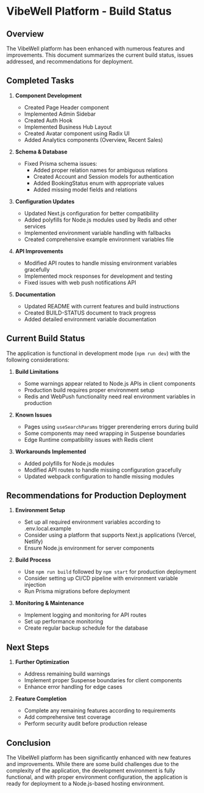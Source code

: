 # VibeWell Platform - Build Status

## Overview

The VibeWell platform has been enhanced with numerous features and improvements. This document summarizes the current build status, issues addressed, and recommendations for deployment.

## Completed Tasks

1. **Component Development**
   - Created Page Header component
   - Implemented Admin Sidebar
   - Created Auth Hook
   - Implemented Business Hub Layout
   - Created Avatar component using Radix UI
   - Added Analytics components (Overview, Recent Sales)

2. **Schema & Database**
   - Fixed Prisma schema issues:
     - Added proper relation names for ambiguous relations
     - Created Account and Session models for authentication
     - Added BookingStatus enum with appropriate values
     - Added missing model fields and relations

3. **Configuration Updates**
   - Updated Next.js configuration for better compatibility
   - Added polyfills for Node.js modules used by Redis and other services
   - Implemented environment variable handling with fallbacks
   - Created comprehensive example environment variables file

4. **API Improvements**
   - Modified API routes to handle missing environment variables gracefully
   - Implemented mock responses for development and testing
   - Fixed issues with web push notifications API

5. **Documentation**
   - Updated README with current features and build instructions
   - Created BUILD-STATUS document to track progress
   - Added detailed environment variable documentation

## Current Build Status

The application is functional in development mode (`npm run dev`) with the following considerations:

1. **Build Limitations**
   - Some warnings appear related to Node.js APIs in client components
   - Production build requires proper environment setup
   - Redis and WebPush functionality need real environment variables in production

2. **Known Issues**
   - Pages using `useSearchParams` trigger prerendering errors during build
   - Some components may need wrapping in Suspense boundaries
   - Edge Runtime compatibility issues with Redis client

3. **Workarounds Implemented**
   - Added polyfills for Node.js modules
   - Modified API routes to handle missing configuration gracefully
   - Updated webpack configuration to handle missing modules

## Recommendations for Production Deployment

1. **Environment Setup**
   - Set up all required environment variables according to .env.local.example
   - Consider using a platform that supports Next.js applications (Vercel, Netlify)
   - Ensure Node.js environment for server components

2. **Build Process**
   - Use `npm run build` followed by `npm start` for production deployment
   - Consider setting up CI/CD pipeline with environment variable injection
   - Run Prisma migrations before deployment

3. **Monitoring & Maintenance**
   - Implement logging and monitoring for API routes
   - Set up performance monitoring
   - Create regular backup schedule for the database

## Next Steps

1. **Further Optimization**
   - Address remaining build warnings
   - Implement proper Suspense boundaries for client components
   - Enhance error handling for edge cases

2. **Feature Completion**
   - Complete any remaining features according to requirements
   - Add comprehensive test coverage
   - Perform security audit before production release

## Conclusion

The VibeWell platform has been significantly enhanced with new features and improvements. While there are some build challenges due to the complexity of the application, the development environment is fully functional, and with proper environment configuration, the application is ready for deployment to a Node.js-based hosting environment. 